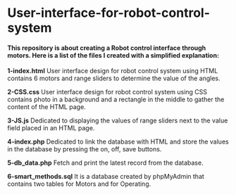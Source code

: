 # User-interface-for-robot-control-system
 
#### This repository is about creating a Robot control interface through motors. Here is a list of the files I created with a simplified explanation:


**1-index.html**
 User interface design for robot control system using HTML contains 6 motors and range sliders to determine the value of the angles.

**2-CSS.css**
 User interface design for robot control system using CSS contains photo in a background and a rectangle in the middle to gather the content of the HTML page.

**3-JS.js**
 Dedicated to displaying the values ​​of range sliders next to the value field placed in an HTML page.

**4-index.php**
 Dedicated to link the database with HTML and store the values ​​in the database by pressing the on, off, save buttons.

**5-db_data.php**
 Fetch and print the latest record from the database.

**6-smart_methods.sql**
 It is a database created by phpMyAdmin that contains two tables for Motors and for Operating.
